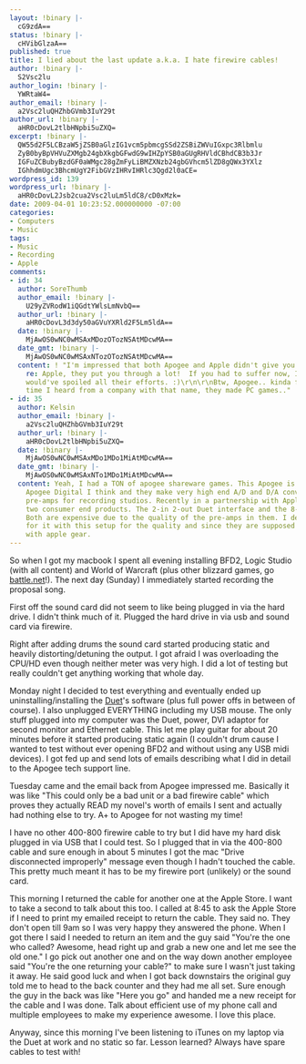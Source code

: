 ```yaml
---
layout: !binary |-
  cG9zdA==
status: !binary |-
  cHVibGlzaA==
published: true
title: I lied about the last update a.k.a. I hate firewire cables!
author: !binary |-
  S2Vsc2lu
author_login: !binary |-
  YWRtaW4=
author_email: !binary |-
  a2Vsc2luQHZhbGVmb3IuY29t
author_url: !binary |-
  aHR0cDovL2tlbHNpbi5uZXQ=
excerpt: !binary |-
  QW55d2F5LCBzaW5jZSB0aGlzIG1vcm5pbmcgSSd2ZSBiZWVuIGxpc3Rlbmlu
  ZyB0byBpVHVuZXMgb24gbXkgbGFwdG9wIHZpYSB0aGUgRHVldCBhdCB3b3Jr
  IGFuZCBubyBzdGF0aWMgc28gZmFyLiBMZXNzb24gbGVhcm5lZD8gQWx3YXlz
  IGhhdmUgc3BhcmUgY2FibGVzIHRvIHRlc3Qgd2l0aCE=
wordpress_id: 139
wordpress_url: !binary |-
  aHR0cDovL2Jsb2cua2Vsc2luLm5ldC8/cD0xMzk=
date: 2009-04-01 10:23:52.000000000 -07:00
categories:
- Computers
- Music
tags:
- Music
- Recording
- Apple
comments:
- id: 34
  author: SoreThumb
  author_email: !binary |-
    U29yZVRodW1iQGdtYWlsLmNvbQ==
  author_url: !binary |-
    aHR0cDovL3d3dy50aGVuYXRld2F5Lm5ldA==
  date: !binary |-
    MjAwOS0wNC0wMSAxMDozOTozNSAtMDcwMA==
  date_gmt: !binary |-
    MjAwOS0wNC0wMSAxNTozOTozNSAtMDcwMA==
  content: ! "I'm impressed that both Apogee and Apple didn't give you much hassle.\r\n\r\nThough,
    re: Apple, they put you through a lot!  If you had to suffer now, I'm sure they
    would've spoiled all their efforts. :)\r\n\r\nBtw, Apogee.. kinda funny.  Last
    time I heard from a company with that name, they made PC games.."
- id: 35
  author: Kelsin
  author_email: !binary |-
    a2Vsc2luQHZhbGVmb3IuY29t
  author_url: !binary |-
    aHR0cDovL2tlbHNpbi5uZXQ=
  date: !binary |-
    MjAwOS0wNC0wMSAxMDo1MDo1MiAtMDcwMA==
  date_gmt: !binary |-
    MjAwOS0wNC0wMSAxNTo1MDo1MiAtMDcwMA==
  content: Yeah, I had a TON of apogee shareware games. This Apogee is technically
    Apogee Digital I think and they make very high end A/D and D/A converters and
    pre-amps for recording studios. Recently in a partnership with Apple they made
    two consumer end products. The 2-in 2-out Duet interface and the 8-in 8-out Ensemble.
    Both are expensive due to the quality of the pre-amps in them. I decided to go
    for it with this setup for the quality and since they are supposed to "just work"
    with apple gear.
---
```

So when I got my macbook I spent all evening installing BFD2, Logic Studio (with all content) and World of Warcraft (plus other blizzard games, go <a href="http://battle.net">battle.net</a>!). The next day (Sunday) I immediately started recording the proposal song. 

First off the sound card did not seem to like being plugged in via the hard drive. I didn't think much of it. Plugged the hard drive in via usb and sound card via firewire.

Right after adding drums the sound card started producing static and heavily distorting/detuning the output. I got afraid I was overloading the CPU/HD even though neither meter was very high. I did a lot of testing but really couldn't get anything working that whole day.

Monday night I decided to test everything and eventually ended up uninstalling/installing the <a href="http://www.apogeedigital.com/products/duet.php">Duet</a>'s software (plus full power offs in between of course). I also unplugged EVERYTHING including my USB mouse. The only stuff plugged into my computer was the Duet, power, DVI adaptor for second monitor and Ethernet cable. This let me play guitar for about 20 minutes before it started producing static again (I couldn't drum cause I wanted to test without ever opening BFD2 and without using any USB midi devices). I got fed up and send lots of emails describing what I did in detail to the Apogee tech support line.

Tuesday came and the email back from Apogee impressed me. Basically it was like "This could only be a bad unit or a bad firewire cable" which proves they actually READ my novel's worth of emails I sent and actually had nothing else to try. A+ to Apogee for not wasting my time!

I have no other 400-800 firewire cable to try but I did have my hard disk plugged in via USB that I could test. So I plugged that in via the 400-800 cable and sure enough in about 5 minutes I got the mac "Drive disconnected improperly" message even though I hadn't touched the cable. This pretty much meant it has to be my firewire port (unlikely) or the sound card.

This morning I returned the cable for another one at the Apple Store. I want to take a second to talk about this too. I called at 8:45 to ask the Apple Store if I need to print my emailed receipt to return the cable. They said no. They don't open till 9am so I was very happy they answered the phone. When I got there I said I needed to return an item and the guy said "You're the one who called? Awesome, head right up and grab a new one and let me see the old one." I go pick out another one and on the way down another employee said "You're the one returning your cable?" to make sure I wasn't just taking it away. He said good luck and when I got back downstairs the original guy told me to head to the back counter and they had me all set. Sure enough the guy in the back was like "Here you go" and handed me a new receipt for the cable and I was done. Talk about efficient use of my phone call and multiple employees to make my experience awesome. I love this place.

Anyway, since this morning I've been listening to iTunes on my laptop via the Duet at work and no static so far. Lesson learned? Always have spare cables to test with!
